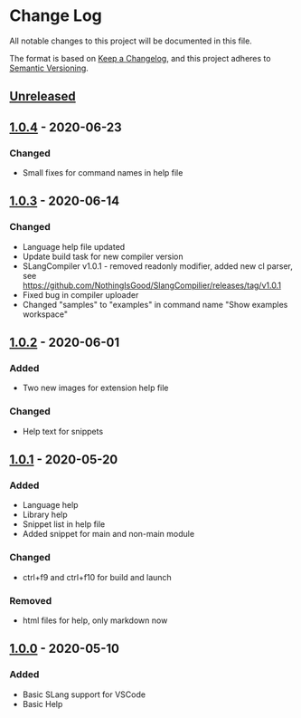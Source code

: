 # Change Log
All notable changes to this project will be documented in this file.

The format is based on [Keep a Changelog](https://keepachangelog.com/en/1.0.0/),
and this project adheres to [Semantic Versioning](https://semver.org/spec/v2.0.0.html).

## [Unreleased]

## [1.0.4] - 2020-06-23
### Changed
- Small fixes for command names in help file

## [1.0.3] - 2020-06-14
### Changed
- Language help file updated
- Update build task for new compiler version
- SLangCompiler v1.0.1 - removed readonly modifier, added new cl parser, see https://github.com/NothingIsGood/SlangCompilier/releases/tag/v1.0.1
- Fixed bug in compiler uploader
- Changed "samples" to "examples" in command name "Show examples workspace"

## [1.0.2] - 2020-06-01
### Added
- Two new images for extension help file

### Changed
- Help text for snippets

## [1.0.1] - 2020-05-20
### Added
- Language help
- Library help
- Snippet list in help file
- Added snippet for main and non-main module

### Changed
- ctrl+f9 and ctrl+f10 for build and launch

### Removed
- html files for help, only markdown now

## [1.0.0] - 2020-05-10
### Added
- Basic SLang support for VSCode
- Basic Help

[Unreleased]: https://github.com/NothingIsGood/Semantic-Language-Extension/compare/v1.0.4...HEAD
[1.0.4]: https://github.com/NothingIsGood/Semantic-Language-Extension/compare/v1.0.3...v1.0.4
[1.0.3]: https://github.com/NothingIsGood/Semantic-Language-Extension/compare/v1.0.2...v1.0.3
[1.0.2]: https://github.com/NothingIsGood/Semantic-Language-Extension/compare/v1.0.1...v1.0.2
[1.0.1]: https://github.com/NothingIsGood/Semantic-Language-Extension/compare/v1.0.0...v1.0.1
[1.0.0]: https://github.com/NothingIsGood/Semantic-Language-Extension/releases/tag/v1.0.0